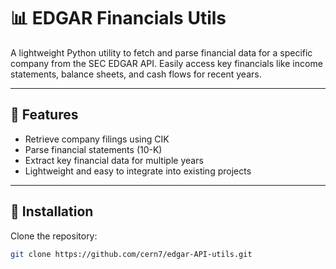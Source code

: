 # 📊 EDGAR Financials Utils

A lightweight Python utility to fetch and parse financial data for a specific company from the SEC EDGAR API. Easily access key financials like income statements, balance sheets, and cash flows for recent years.

---

## 🚀 Features

- Retrieve company filings using CIK 
- Parse financial statements (10-K)
- Extract key financial data for multiple years
- Lightweight and easy to integrate into existing projects

---

## 🧩 Installation

Clone the repository:

```bash
git clone https://github.com/cern7/edgar-API-utils.git
